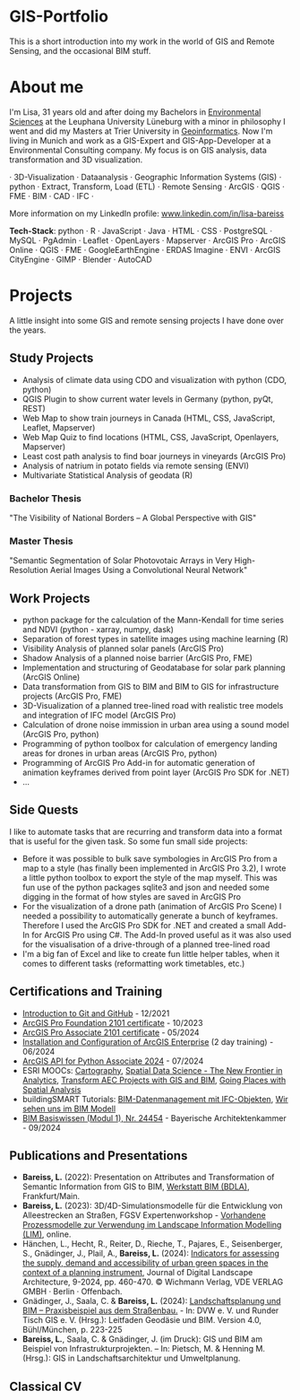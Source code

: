 # GIS-Portfolio

This is a short introduction into my work in the world of GIS and Remote Sensing, and the occasional BIM stuff.

# About me

I'm Lisa, 31 years old and after doing my Bachelors in [Environmental Sciences](https://www.leuphana.de/en/college/bachelor/environmental-sciences-major.html?gad_source=1&cHash=e536f5cbc92b50b6899614da3bfabd7c) at the Leuphana University Lüneburg with a minor in philosophy I went and did my Masters at Trier University in [Geoinformatics](https://www.uni-trier.de/en/studium/studienfaecher/studienfaecher/studiengang?sgaid=175&cHash=65fdd6f82db7d64fa49eca47a74bd9aa). Now I'm living in Munich and work as a GIS-Expert and GIS-App-Developer at a Environmental Consulting company. My focus is on GIS analysis, data transformation and 3D visualization.

· 3D-Visualization · Dataanalysis · Geographic Information Systems (GIS) · python · Extract, Transform, Load (ETL) · Remote Sensing · ArcGIS · QGIS · FME · BIM · CAD · IFC · 

More information on my LinkedIn profile: www.linkedin.com/in/lisa-bareiss

**Tech-Stack**: python · R · JavaScript · Java · HTML · CSS · PostgreSQL · MySQL · PgAdmin · Leaflet · OpenLayers · Mapserver · ArcGIS Pro · ArcGIS Online · QGIS · FME · GoogleEarthEngine · ERDAS Imagine · ENVI · ArcGIS CityEngine · GIMP · Blender · AutoCAD   

# Projects

A little insight into some GIS and remote sensing projects I have done over the years. 

## Study Projects

- Analysis of climate data using CDO and visualization with python (CDO, python)
- QGIS Plugin to show current water levels in Germany (python, pyQt, REST)
- Web Map to show train journeys in Canada (HTML, CSS, JavaScript, Leaflet, Mapserver)
- Web Map Quiz to find locations (HTML, CSS, JavaScript, Openlayers, Mapserver)
- Least cost path analysis to find boar journeys in vineyards (ArcGIS Pro)
- Analysis of natrium in potato fields via remote sensing (ENVI)
- Multivariate Statistical Analysis of geodata (R)

[comment]: <> (Create subpages with screenshots and examples of the projects.)

### Bachelor Thesis
"The Visibility of National Borders – A Global Perspective with GIS"

[comment]: <> (Some more text/description and some screenshots?)

### Master Thesis
"Semantic Segmentation of Solar Photovotaic Arrays in Very High-Resolution Aerial Images Using a Convolutional Neural Network"

[comment]: <> (Some more text/description and some screenshots?)

## Work Projects

- python package for the calculation of the Mann-Kendall for time series and NDVI (python - xarray, numpy, dask)
- Separation of forest types in satellite images using machine learning (R)
- Visibility Analysis of planned solar panels (ArcGIS Pro)
- Shadow Analysis of a planned noise barrier (ArcGIS Pro, FME)
- Implementation and structuring of Geodatabase for solar park planning (ArcGIS Online)
- Data transformation from GIS to BIM and BIM to GIS for infrastructure projects (ArcGIS Pro, FME)
- 3D-Visualization of a planned tree-lined road with realistic tree models and integration of IFC model (ArcGIS Pro)
- Calculation of drone noise immission in urban area using a sound model (ArcGIS Pro, python)
- Programming of python toolbox for calculation of emergency landing areas for drones in urban areas (ArcGIS Pro, python)
- Programming of ArcGIS Pro Add-in for automatic generation of animation keyframes derived from point layer (ArcGIS Pro SDK for .NET)
- ...

[comment]: <> (Create subpages with screenshots and examples of the projects.)

## Side Quests

I like to automate tasks that are recurring and transform data into a format that is useful for the given task. So some fun small side projects:
- Before it was possible to bulk save symbologies in ArcGIS Pro from a map to a style (has finally been implemented in ArcGIS Pro 3.2), I wrote a little python toolbox to export the style of the map myself. This was fun use of the python packages sqlite3 and json and needed some digging in the format of how styles are saved in ArcGIS Pro
- For the visualization of a drone path (animation of ArcGIS Pro Scene) I needed a possibility to automatically generate a bunch of keyframes. Therefore I used the ArcGIS Pro SDK for .NET and created a small Add-In for ArcGIS Pro using C#. The Add-In proved useful as it was also used for the visualisation of a drive-through of a planned tree-lined road
- I'm a big fan of Excel and like to create fun little helper tables, when it comes to different tasks (reformatting work timetables, etc.)

## Certifications and Training
- [Introduction to Git and GitHub](https://www.coursera.org/account/accomplishments/verify/D3YC38JCAGA8?utm_source=link&utm_medium=certificate&utm_content=cert_image&utm_campaign=sharing_cta&utm_product=course) - 12/2021
- [ArcGIS Pro Foundation 2101 certificate](https://www.credly.com/badges/eb65b293-2a79-4a06-b3d2-8612e9feb812/public_url) - 10/2023
- [ArcGIS Pro Associate 2101 certificate](https://www.credly.com/badges/3dca2776-a401-420c-8941-a9d6c966b691) - 05/2024
- [Installation and Configuration of ArcGIS Enterprise](data/ArcGISEnterprise_Training_2024.pdf) (2 day training) - 06/2024
- [ArcGIS API for Python Associate 2024](https://www.credly.com/badges/770a7f7f-e723-4137-89b8-357f64815076) - 07/2024
- ESRI MOOCs: [Cartography](https://www.esri.com/training/TrainingRecord/Certificate/l.bareiss_psu_schaller/65129487edb0bf05f01d84f8/-120), [Spatial Data Science - The New Frontier in Analytics](https://www.esri.com/training/TrainingRecord/Certificate/l.bareiss_psu_schaller/63c64df9d6768d629ca6329f/-120), [Transform AEC Projects with GIS and BIM](https://www.esri.com/training/TrainingRecord/Certificate/l.bareiss_psu_schaller/63c64ddfd6768d629ca63133/-120), [Going Places with Spatial Analysis](https://www.esri.com/training/TrainingRecord/Certificate/l.bareiss_psu_schaller/63c64b7fd6768d629ca619c0/-60)
- buildingSMART Tutorials: [BIM-Datenmanagement mit IFC-Objekten](https://www.buildingsmart.de/termine/buildingsmart-tutorial-bim-datenmanagement-mit-ifc-objekten), [Wir sehen uns im BIM Modell](https://www.buildingsmart.de/termine/wir-sehen-uns-im-bim-modell-open-bim-mit-ifc-ids-und-bcf-koordination-der-fachgewerke-mit)
- [BIM Basiswissen (Modul 1), Nr. 24454](data/BIM-Basiswissen_BYAK_2024.pdf) - Bayerische Architektenkammer - 09/2024

## Publications and Presentations
- **Bareiss, L.** (2022): Presentation on Attributes and Transformation of Semantic Information from GIS to BIM, [Werkstatt BIM (BDLA)](https://www.bdla.de/de/nachrichten/pressemitteilungen/3595-bdla-werkstatt-bim-implementation), Frankfurt/Main.
- **Bareiss, L.** (2023): 3D/4D-Simulationsmodelle für die Entwicklung von Alleestrecken an Straßen, FGSV Expertenworkshop - [Vorhandene Prozessmodelle zur Verwendung im Landscape Information Modelling (LIM)](https://www.fgsv.de/aktuelles/news-details/online-expertenworkshop-zur-verwendung-von-prozessmodellen-in-der-landschaftsinformationsmodellierung), online. 
- Hänchen, L., Hecht, R., Reiter, D., Rieche, T., Pajares, E., Seisenberger, S., Gnädinger, J., Plail, A., **Bareiss, L.** (2024): [Indicators for assessing the supply, demand and accessibility of urban green spaces in the context of a planning instrument](https://gispoint.de/fileadmin/user_upload/paper_gis_open/DLA_2024/537752042.pdf), Journal of Digital Landscape Architecture, 9-2024, pp. 460-470. © Wichmann Verlag, VDE VERLAG GMBH · Berlin · Offenbach.
- Gnädinger, J., Saala, C. & **Bareiss, L.** (2024): [Landschaftsplanung und BIM – Praxisbeispiel aus dem Straßenbau.](https://dvw.de/BIM-Leitfaden.pdf#page=225) - In: DVW e. V. und Runder Tisch GIS e. V. (Hrsg.): Leitfaden Geodäsie und BIM. Version 4.0, Bühl/München, p. 223-225
- **Bareiss, L.**, Saala, C. & Gnädinger, J. (im Druck): GIS und BIM am Beispiel von Infrastrukturprojekten. – In: Pietsch, M. & Henning M. (Hrsg.): GIS in Landschaftsarchitektur und Umweltplanung.

## Classical CV
[comment]: <> (Upload CV in pdf format)
  

